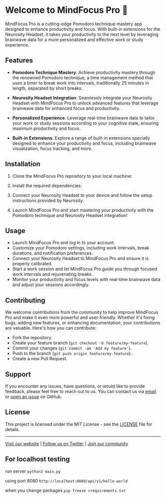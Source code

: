 # Welcome to MindFocus Pro 🧠

MindFocus Pro is a cutting-edge Pomodoro technique mastery app designed to enhance productivity and focus. With built-in extensions for the Neurosity Headset, it takes your productivity to the next level by leveraging brainwave data for a more personalized and effective work or study experience.

## Features

- **Pomodoro Technique Mastery**: Achieve productivity mastery through the renowned Pomodoro technique, a time management method that uses a timer to break work into intervals, traditionally 25 minutes in length, separated by short breaks.

- **Neurosity Headset Integration**: Seamlessly integrate your Neurosity Headset with MindFocus Pro to unlock advanced features that leverage brainwave data for enhanced focus and productivity.

- **Personalized Experience**: Leverage real-time brainwave data to tailor your work or study sessions according to your cognitive state, ensuring maximum productivity and focus.

- **Built-in Extensions**: Explore a range of built-in extensions specially designed to enhance your productivity and focus, including brainwave visualization, focus tracking, and more.

## Installation

1. Clone the MindFocus Pro repository to your local machine:

2. Install the required dependencies:


3. Connect your Neurosity Headset to your device and follow the setup instructions provided by Neurosity.

4. Launch MindFocus Pro and start mastering your productivity with the Pomodoro technique and Neurosity Headset integration!

## Usage

- Launch MindFocus Pro and log in to your account.
- Customize your Pomodoro settings, including work intervals, break durations, and notification preferences.
- Connect your Neurosity Headset to MindFocus Pro and ensure it is properly calibrated.
- Start a work session and let MindFocus Pro guide you through focused work intervals and rejuvenating breaks.
- Monitor your productivity and focus levels with real-time brainwave data and adjust your sessions accordingly.

## Contributing

We welcome contributions from the community to help improve MindFocus Pro and make it even more powerful and user-friendly. Whether it's fixing bugs, adding new features, or enhancing documentation, your contributions are valuable. Here's how you can contribute:

- Fork the repository.
- Create your feature branch (`git checkout -b feature/my-feature`).
- Commit your changes (`git commit -am 'Add my feature'`).
- Push to the branch (`git push origin feature/my-feature`).
- Create a new Pull Request.

## Support

If you encounter any issues, have questions, or would like to provide feedback, please feel free to reach out to us. You can contact us via [email](mailto:support@mindfocuspro.com) or [open an issue](https://github.com/mindfocuspro/mindfocus-pro/issues) on GitHub.

## License

This project is licensed under the MIT License - see the [LICENSE](LICENSE) file for details.

---

[Visit our website](https://www.mindfocuspro.com) | [Follow us on Twitter](https://twitter.com/mindfocuspro) | [Join our community](https://community.mindfocuspro.com)


## For localhost testing
run server
`python3 main.py`

using port 8080
`http://localhost:8080/api/v1/hello-world`


when you change packages
`pip freeze >requirements.txt`

